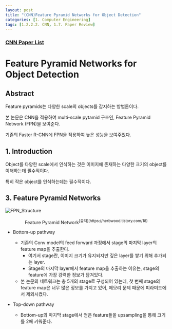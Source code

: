 ```yaml
---
layout: post 
title: "(CNN)Feature Pyramid Networks for Object Detection"
categories: [1. Computer Engineering]
tags: [1.2.2.2. CNN, 1.7. Paper Review]
---
```


### [CNN Paper List](https://maizer2.github.io/1.%20computer%20engineering/2023/06/12/Paper-of-cnn.html)

# Feature Pyramid Networks for Object Detection

## Abstract

Feature pyramids는 다양한 scale의 objects를 감지하는 방법론이다.

본 논문은 CNN을 적용하여 multi-scale pytamid 구조인, Feature Pyramid Network (FPN)을 보여준다.

기존의 Faster R-CNN에 FPN을 적용하여 높은 성능을 보여주었다.

## 1. Introduction

Object를 다양한 scale에서 인식하는 것은 이미지에 존재하는 다양한 크기의 object를 이해하는데 필수적이다.

특히 작은 object를 인식하는데는 필수적이다.

## 3. Feature Pyramid Networks

![FPN_Structure](https://img1.daumcdn.net/thumb/R1280x0/?scode=mtistory2&fname=https%3A%2F%2Fblog.kakaocdn.net%2Fdn%2F0ela2%2FbtqUsdFXuAe%2FzSFO8k1p1JIbMoz5vWi75k%2Fimg.png)

<center>Feature Pyramid Network<sup>[출처](https://herbwood.tistory.com/18)</sup></center>

* Bottom-up pathway
    * 기존의 Conv model의 feed forward 과정에서 stage의 마지막 layer의 feature map을 추출한다.
        * 여기서 stage란, 이미지 크기가 유지되지만 깊은 layer를 쌓기 위해 추가되는 layer.
        * Stage의 마지막 layer에서 feature map을 추출하는 이유는, stage의 feature에 가장 강력한 정보가 담겨있다.
    * 본 논문의 네트워크는 총 5개의 stage로 구성되어 있는데, 첫 번째 stage의 feature map은 너무 많은 정보를 가지고 있어, 메모리 문제 때문에 피라미드에서 제외시켰다.

* Top-down pathway
    * Bottom-up의 마지막 stage에서 얻은 feature들을 upsampling을 통해 크기를 2배 키워준다.
